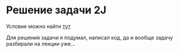 # Решение задачи 2J

Условие можно найти [тут](https://contest.yandex.ru/contest/29223/problems/J/)

Для решения задачи я подумал, написал код, да и вообще задачу разбирали на лекции уже...

